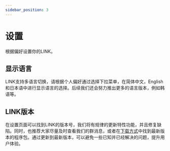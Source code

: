 ```yaml
---
sidebar_position: 3
---
```


# 设置

根据偏好设置你的LINK。

## 显示语言

LINK支持多语言切换，请根据个人偏好通过选择下拉菜单，在简体中文，English和日本语中进行显示语言的选择。后续我们还会努力推出更多的语言版本，例如韩语等。

## LINK版本

在设置页面可以找到LINK的版本号，我们将有规律的更新特性功能，并且修复缺陷。同时，也推荐大家尽量及时查看我们的群消息，或者在[下载方式](/docs/get_started/installation)中找到最新版本的程序包。通过更新到最新版本，可以避免一些已知并已经解决的问题，提升用户体验。